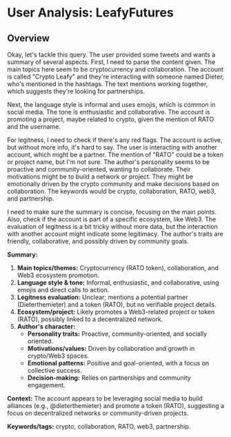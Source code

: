 # User Analysis: LeafyFutures

## Overview

<think>
Okay, let's tackle this query. The user provided some tweets and wants a summary of several aspects. First, I need to parse the content given. The main topics here seem to be cryptocurrency and collaboration. The account is called "Crypto Leafy" and they're interacting with someone named Dieter, who's mentioned in the hashtags. The text mentions working together, which suggests they're looking for partnerships.

Next, the language style is informal and uses emojis, which is common in social media. The tone is enthusiastic and collaborative. The account is promoting a project, maybe related to crypto, given the mention of RATO and the username. 

For legitness, I need to check if there's any red flags. The account is active, but without more info, it's hard to say. The user is interacting with another account, which might be a partner. The mention of "RATO" could be a token or project name, but I'm not sure. The author's personality seems to be proactive and community-oriented, wanting to collaborate. Their motivations might be to build a network or project. They might be emotionally driven by the crypto community and make decisions based on collaboration. The keywords would be crypto, collaboration, RATO, web3, and partnership. 

I need to make sure the summary is concise, focusing on the main points. Also, check if the account is part of a specific ecosystem, like Web3. The evaluation of legitness is a bit tricky without more data, but the interaction with another account might indicate some legitimacy. The author's traits are friendly, collaborative, and possibly driven by community goals.
</think>

**Summary:**  
1. **Main topics/themes:** Cryptocurrency (RATO token), collaboration, and Web3 ecosystem promotion.  
2. **Language style & tone:** Informal, enthusiastic, and collaborative, using emojis and direct calls to action.  
3. **Legitness evaluation:** Unclear; mentions a potential partner (Dieterthemieter) and a token (RATO), but no verifiable project details.  
4. **Ecosystem/project:** Likely promotes a Web3-related project or token (RATO), possibly linked to a decentralized network.  
5. **Author's character:**  
   - **Personality traits:** Proactive, community-oriented, and socially oriented.  
   - **Motivations/values:** Driven by collaboration and growth in crypto/Web3 spaces.  
   - **Emotional patterns:** Positive and goal-oriented, with a focus on collective success.  
   - **Decision-making:** Relies on partnerships and community engagement.  

**Context:** The account appears to be leveraging social media to build alliances (e.g., @dieterthemieter) and promote a token (RATO), suggesting a focus on decentralized networks or community-driven projects.  

**Keywords/tags:** crypto, collaboration, RATO, web3, partnership.